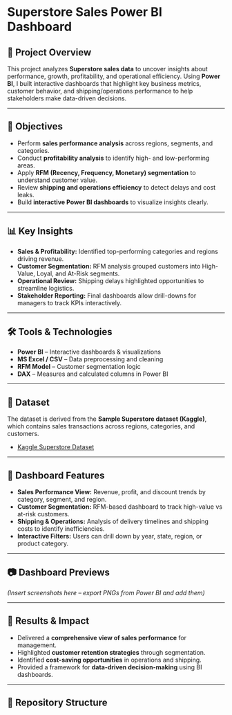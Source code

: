 
# Superstore Sales Power BI Dashboard

## 📌 Project Overview
This project analyzes **Superstore sales data** to uncover insights about performance, growth, profitability, and operational efficiency. Using **Power BI**, I built interactive dashboards that highlight key business metrics, customer behavior, and shipping/operations performance to help stakeholders make data-driven decisions.

---

## 🎯 Objectives
- Perform **sales performance analysis** across regions, segments, and categories.  
- Conduct **profitability analysis** to identify high- and low-performing areas.  
- Apply **RFM (Recency, Frequency, Monetary) segmentation** to understand customer value.  
- Review **shipping and operations efficiency** to detect delays and cost leaks.  
- Build **interactive Power BI dashboards** to visualize insights clearly.  

---

## 📊 Key Insights
- **Sales & Profitability:** Identified top-performing categories and regions driving revenue.  
- **Customer Segmentation:** RFM analysis grouped customers into High-Value, Loyal, and At-Risk segments.  
- **Operational Review:** Shipping delays highlighted opportunities to streamline logistics.  
- **Stakeholder Reporting:** Final dashboards allow drill-downs for managers to track KPIs interactively.  

---

## 🛠 Tools & Technologies
- **Power BI** – Interactive dashboards & visualizations  
- **MS Excel / CSV** – Data preprocessing and cleaning  
- **RFM Model** – Customer segmentation logic  
- **DAX** – Measures and calculated columns in Power BI  

---

## 📂 Dataset
The dataset is derived from the **Sample Superstore dataset (Kaggle)**, which contains sales transactions across regions, categories, and customers.  
- [Kaggle Superstore Dataset](https://www.kaggle.com/datasets/vivek468/superstore-dataset-final)  

---

## 📑 Dashboard Features
- **Sales Performance View:** Revenue, profit, and discount trends by category, segment, and region.  
- **Customer Segmentation:** RFM-based dashboard to track high-value vs at-risk customers.  
- **Shipping & Operations:** Analysis of delivery timelines and shipping costs to identify inefficiencies.  
- **Interactive Filters:** Users can drill down by year, state, region, or product category.  

---

## 📷 Dashboard Previews
*(Insert screenshots here – export PNGs from Power BI and add them)*

---

## 🚀 Results & Impact
- Delivered a **comprehensive view of sales performance** for management.  
- Highlighted **customer retention strategies** through segmentation.  
- Identified **cost-saving opportunities** in operations and shipping.  
- Provided a framework for **data-driven decision-making** using BI dashboards.  

---

## 📎 Repository Structure
